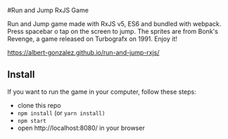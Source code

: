 #Run and Jump RxJS Game

Run and Jump game made with RxJS v5, ES6 and bundled with webpack. Press spacebar o tap on the screen to jump. The sprites are from Bonk's Revenge, a game released on Turbografx on 1991. Enjoy it!

https://albert-gonzalez.github.io/run-and-jump-rxjs/

## Install

If you want to run the game in your computer, follow these steps:
* clone this repo
* ```npm install``` (or ```yarn install)```
* ```npm start```
* open http://localhost:8080/ in your browser
